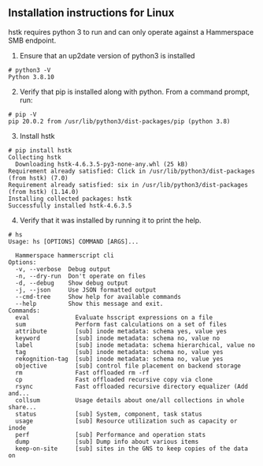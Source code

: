 ## Installation instructions for Linux

hstk requires python 3 to run and can only operate against a Hammerspace SMB
endpoint.

1. Ensure that an up2date version of python3 is installed
```
# python3 -V
Python 3.8.10
```
2. Verify that pip is installed along with python. From a command prompt, run:
```
# pip -V
pip 20.0.2 from /usr/lib/python3/dist-packages/pip (python 3.8)
```
3. Install hstk
```
# pip install hstk
Collecting hstk
  Downloading hstk-4.6.3.5-py3-none-any.whl (25 kB)
Requirement already satisfied: Click in /usr/lib/python3/dist-packages (from hstk) (7.0)
Requirement already satisfied: six in /usr/lib/python3/dist-packages (from hstk) (1.14.0)
Installing collected packages: hstk
Successfully installed hstk-4.6.3.5
```
4. Verify that it was installed by running it to print the help.
```
# hs
Usage: hs [OPTIONS] COMMAND [ARGS]...

  Hammerspace hammerscript cli
Options:
  -v, --verbose  Debug output
  -n, --dry-run  Don't operate on files
  -d, --debug    Show debug output
  -j, --json     Use JSON formatted output
  --cmd-tree     Show help for available commands
  --help         Show this message and exit.
Commands:
  eval             Evaluate hsscript expressions on a file
  sum              Perform fast calculations on a set of files
  attribute        [sub] inode metadata: schema yes, value yes
  keyword          [sub] inode metadata: schema no, value no
  label            [sub] inode metadata: schema hierarchical, value no
  tag              [sub] inode metadata: schema no, value yes
  rekognition-tag  [sub] inode metadata: schema no, value yes
  objective        [sub] control file placement on backend storage
  rm               Fast offloaded rm -rf
  cp               Fast offloaded recursive copy via clone
  rsync            Fast offloaded recursive directory equalizer (Add and...
  collsum          Usage details about one/all collections in whole share...
  status           [sub] System, component, task status
  usage            [sub] Resource utilization such as capacity or inode
  perf             [sub] Performance and operation stats
  dump             [sub] Dump info about various items
  keep-on-site     [sub] sites in the GNS to keep copies of the data on
```
